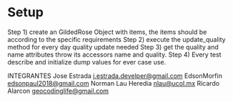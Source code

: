 # Setup
Step 1) create an GildedRose Object with items, the items should be according to the specific requirements 
Step 2) execute the update_quality method for every day quality update needed
Step 3) get the quality and name attributes throw its accessors name and quality.
Step 4) Every test describe and initialize dump values for ever case use.

INTEGRANTES
Jose Estrada <j.estrada.develper@gmail.com>
EdsonMorfin <edsonpaul2018@gmail.com>
Norman Lau Heredia <nlau@ucol.mx>
Ricardo Alarcon  <geocodinglife@gmail.com>